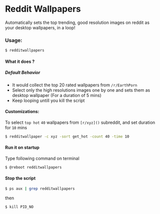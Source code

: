 # Reddit Wallpapers

Automatically sets the top trending, good resolution images on reddit as your desktop wallpapers, in a loop!

### Usage:
```bash
$ redditwallpapers
```

#### What it does ?
##### Default Behavior

* It would collect the top 20 rated wallpapers from `/r/EarthPorn` 
* Select only the high resolutions images one by one and sets them as desktop wallpaper (For a duration of 5 mins)
* Keep looping untill you kill the script



#### Customizations:

To select `top hot` `40` wallpapers from `[r/xyz]()` subreddit, and set duration for `10` mins

```bash
$ redditwallpaper -c xyz -sort get_hot -count 40 -time 10
```
#### Run it on startup

Type following command on terminal

```bash
$ @reboot redditwallpapers
```

#### Stop the script

```bash
$ ps aux | grep redditwallpapers
```

then
```bash
$ kill PID_NO
```
